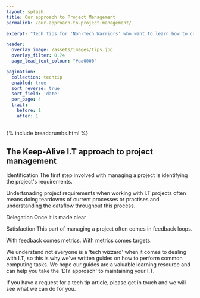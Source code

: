 ```yaml
---
layout: splash
title: Our approach to Project Management
permalink: /our-approach-to-project-management/

excerpt: "Tech Tips for 'Non-Tech Warriors' who want to learn how to complete common computing tasks."

header:
  overlay_image: /assets/images/tips.jpg
  overlay_filter: 0.74
  page_lead_text_colour: "#aa0000"

pagination:
  collection: techtip
  enabled: true
  sort_reverse: true
  sort_field: 'date'
  per_page: 4
  trail:
    before: 1
    after: 1
---
```


{% include breadcrumbs.html %}


<h2>The Keep-Alive I.T approach to project management</h2>

Identification
The first step involved with managing a project is identifying the project's requirements.

Undertsnading project requirements when working with I.T projects often means doing teardowns of current processes or practises and understanding the dataflow throughout this process.



Delegation
Once it is made clear 

Satisfaction
This part of managing a project often comes in feedback loops.

With feedback comes metrics. With metrics comes targets.



<p>We understand not everyone is a 'tech wizzard' when it comes to dealing with I.T, so this is why we've written guides on how to perform common computing tasks. We hope our guides are a valuable learning resource and can help you take the 'DIY approach' to maintaining your I.T.</p>
<p>If you have a request for a tech tip article, please get in touch and we will see what we can do for you.</p>